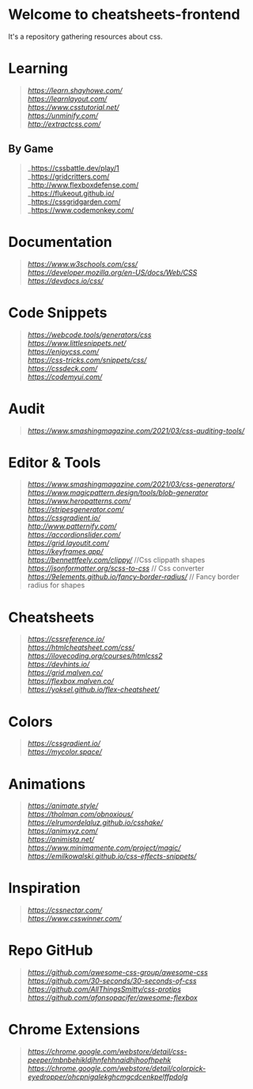 # Welcome to cheatsheets-frontend

It's a repository gathering resources about css.

# Learning
> _https://learn.shayhowe.com/_  
> _https://learnlayout.com/_  
> _https://www.csstutorial.net/_  
> _https://unminify.com/_  
> _http://extractcss.com/_  

## By Game
> _https://cssbattle.dev/play/1  
> _https://gridcritters.com/  
> _http://www.flexboxdefense.com/  
> _https://flukeout.github.io/  
> _https://cssgridgarden.com/  
> _https://www.codemonkey.com/  



# Documentation
> _https://www.w3schools.com/css/_  
> _https://developer.mozilla.org/en-US/docs/Web/CSS_  
> _https://devdocs.io/css/_  



# Code Snippets
> _https://webcode.tools/generators/css_  
> _https://www.littlesnippets.net/_  
> _https://enjoycss.com/_  
> _https://css-tricks.com/snippets/css/_  
> _https://cssdeck.com/_  
> _https://codemyui.com/_  



# Audit
> _https://www.smashingmagazine.com/2021/03/css-auditing-tools/_  



# Editor & Tools
> _https://www.smashingmagazine.com/2021/03/css-generators/_  
> _https://www.magicpattern.design/tools/blob-generator_  
> _https://www.heropatterns.com/_  
> _https://stripesgenerator.com/_  
> _https://cssgradient.io/_  
> _http://www.patternify.com/_  
> _https://accordionslider.com/_  
> _https://grid.layoutit.com/_  
> _https://keyframes.app/_  
> _https://bennettfeely.com/clippy/_  //Css clippath shapes  
> _https://jsonformatter.org/scss-to-css_  // Css converter  
> _https://9elements.github.io/fancy-border-radius/_  // Fancy border radius for shapes



# Cheatsheets
> _https://cssreference.io/_  
> _https://htmlcheatsheet.com/css/_  
> _https://ilovecoding.org/courses/htmlcss2_  
> _https://devhints.io/_  
> _https://grid.malven.co/_  
> _https://flexbox.malven.co/_  
> _https://yoksel.github.io/flex-cheatsheet/_  



# Colors
> _https://cssgradient.io/_  
> _https://mycolor.space/_  



# Animations
> _https://animate.style/_  
> _https://tholman.com/obnoxious/_  
> _https://elrumordelaluz.github.io/csshake/_  
> _https://animxyz.com/_  
> _https://animista.net/_  
> _https://www.minimamente.com/project/magic/_  
> _https://emilkowalski.github.io/css-effects-snippets/_  




# Inspiration
> _https://cssnectar.com/_  
> _https://www.csswinner.com/_  



# Repo GitHub
> _https://github.com/awesome-css-group/awesome-css_  
> _https://github.com/30-seconds/30-seconds-of-css_  
> _https://github.com/AllThingsSmitty/css-protips_  
> _https://github.com/afonsopacifer/awesome-flexbox_  



# Chrome Extensions
> _https://chrome.google.com/webstore/detail/css-peeper/mbnbehikldjhnfehhnaidhjhoofhpehk_  
> _https://chrome.google.com/webstore/detail/colorpick-eyedropper/ohcpnigalekghcmgcdcenkpelffpdolg_  
